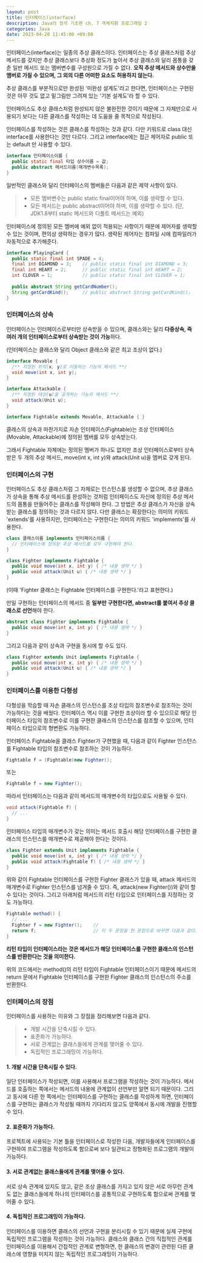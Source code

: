 ```yaml
---
layout: post
title: 인터페이스(interface)
description: Java의 정석 기초편 ch. 7 객체지향 프로그래밍 2
categories: Java
date: 2023-04-20 11:45:00 +09:00
---
```

인터페이스(interface)는 일종의 추상 클래스이다. 인터페이스는 추상 클래스처럼 추상 메서드를 갖지만 추상 클래스보다 추상화 정도가 높아서 추상 클래스와 달리 몸통을 갖춘 일반 메서드 또는 멤버변수를 구성원으로 가질 수 없다. **오직 추상 메서드와 상수만을 멤버로 가질 수 있으며, 그 외의 다른 어떠한 요소도 허용하지 않는다.** 

추상 클래스를 부분적으로만 완성된 '미완성 설계도'라고 한다면, 인터페이스는 구현된 것은 아무 것도 없고 밑그림만 그려져 있는 '기본 설계도'라 할 수 있다.

인터페이스도 추상 클래스처럼 완성되지 않은 불완전한 것이기 때문에 그 자체만으로 사용되기 보다는 다른 클래스를 작성하는 데 도움을 줄 목적으로 작성된다.

인터페이스를 작성하는 것은 클래스를 작성하는 것과 같다. 다만 키워드로 class 대신 interface를 사용한다는 것만 다르다. 그리고 interface에는 접근 제어자로 public 또는 default 만 사용할 수 있다. 

```java
interface 인터페이스이름 {
  public static final 타입 상수이름 = 값;
  public abstract 메서드이름(매개변수목록);
}
```

일반적인 클래스와 달리 인터페이스의 멤버들은 다음과 같은 제약 사항이 있다.

> - 모든 멤버변수는 public static final이어야 하며, 이를 생략할 수 있다.
> - 모든 메서드는 public abstract이어야 하며, 이를 생략할 수 있다. (단, JDK1.8부터 static 메서드와 디폴트 메서드는 예외)

인터페이스에 정의된 모든 멤버에 예외 없이 적용되는 사항이기 때문에 제어자를 생략할 수 있는 것이며, 편의상 생략하는 경우가 많다. 생략된 제어자는 컴파일 시에 컴파일러가 자동적으로 추가해준다.

```java
interface PlayingCard {
  public static final int SPADE = 4;
  final int DIAMOND = 3;    // public static final int DIAMOND = 3;
  final int HEART = 2;      // public static final int HEART = 2;
  int CLOVER = 1;           // public static final int CLOVER = 1;
  
  public abstract String getCardNumber();
  String getCardKind();     // public abstract String getCardKind();
}
```


### 인터페이스의 상속

인터페이스는 인터페이스로부터만 상속받을 수 있으며, 클래스와는 달리 **다중상속, 즉 여러 개의 인터페이스로부터 상속받는 것이 가능**하다.

(인터페이스는 클래스와 달리 Object 클래스와 같은 최고 조상이 없다.)

```java
interface Movable {
  /** 지정된 위치(x, y)로 이동하는 기능의 메서드 **/
  void move(int x, int y);
}

interface Attackable {
  /** 지정된 대상(u)을 공격하는 기능의 메서드 **/
  void attack(Unit u);
}

interface Fightable extends Movable, Attackable { }
```

클래스의 상속과 마찬가지로 자손 인터페이스(Fightable)는 조상 인터페이스(Movable, Attackable)에 정의된 멤버를 모두 상속받는다.

그래서 Fightable 자체에는 정의된 멤버가 하나도 없지만 조상 인터페이스로부터 상속받은 두 개의 추상 메서드, move(int x, int y)와 attack(Unit u)을 멤버로 갖게 된다.


### 인터페이스의 구현

인터페이스도 추상 클래스처럼 그 자체로는 인스턴스를 생성할 수 없으며, 추상 클래스가 상속을 통해 추상 메서드를 완성하는 것처럼 인터페이스도 자신에 정의된 추상 메서드의 몸통을 만들어주는 클래스를 작성해야 한다. 그 방법은 추상 클래스가 자신을 상속받는 클래스를 정의하는 것과 다르지 않다. 다만 클래스는 확장한다는 의미의 키워드 'extends'를 사용하지만, 인터페이스는 구현한다는 의미의 키워드 'implements'를 사용한다. 

```java
class 클래스이름 implements 인터페이스이름 {
  // 인터페이스에 정의된 추상 메서드를 모두 구현해야 한다.
}

class Fighter implements Fightable {
  public void move(int x, int y) { /* 내용 생략 */ }
  public void attack(Unit u) { /* 내용 생략 */ }
}
```

(이때 'Fighter 클래스는 Fightable 인터페이스를 구현한다.'라고 표현한다.)

만일 구현하는 인터페이스의 메서드 중 **일부만 구현한다면, abstract를 붙여서 추상 클래스로 선언**해야 한다.

```java
abstract class Fighter implements Fightable {
  public void move(int x, int y) { /* 내용 생략 */ }
}
```

그리고 다음과 같이 상속과 구현을 동시에 할 수도 있다.

```java
class Fighter extends Unit implements Fightable {
  public void move(int x, int y) { /* 내용 생략 */ }
  public void attack(Unit u) { /* 내용 생략 */ }
}
```


### 인터페이스를 이용한 다형성

다형성을 학습할 때 자손 클래스의 인스턴스를 조상 타입의 참조변수로 참조하는 것이 가능하다는 것을 배웠다. 인터페이스 역시 이를 구현한 조상이라 할 수 있으므로 해당 인터페이스 타입의 참조변수로 이를 구현한 클래스의 인스턴스를 참조할 수 있으며, 인터페이스 타입으로의 형변환도 가능하다. 

인터페이스 Fightable을 클래스 Fighter가 구현했을 때, 다음과 같이 Fighter 인스턴스를 Fightable 타입의 참조변수로 참조하는 것이 가능하다.

```java
Fightable f = (Fightable)new Fighter();
```
또는
```java
Fightable f = new Fighter();
```

따라서 인터페이스는 다음과 같이 메서드의 매개변수의 타입으로도 사용될 수 있다.

```java
void attack(Fightable f) {
  // ...
}
```

인터페이스 타입의 매개변수가 갖는 의미는 메서드 호출시 해당 인터페이스를 구현한 클래스의 인스턴스를 매개변수로 제공해야 한다는 것이다.

```java
class Fighter extends Unit implements Fightable {
  public void move(int x, int y) { /* 내용 생략 */ }
  public void attack(Fightable f) { /* 내용 생략 */ }
}
```

위와 같이 Fightable 인터페이스를 구현한 Fighter 클래스가 있을 때, attack 메서드의 매개변수로 Fighter 인스턴스를 넘겨줄 수 있다. 즉, attack(new Fighter())와 같이 할 수 있다는 것이다. 그리고 아래처럼 메서드의 리턴 타입으로 인터페이스를 지정하는 것도 가능하다. 

```java
Fightable method() {
  // ...
  Fighter f = new Fighter();    //
  return f;                     // 이 두 문장을 한 문장으로 바꾸면 다음과 같다. return new Fighter();
}
```

**리턴 타입이 인터페이스라는 것은 메서드가 해당 인터페이스를 구현한 클래스의 인스턴스를 반환한다는 것을 의미한다.**

위의 코드에서는 method()의 리턴 타입이 Fightable 인터페이스이기 때문에 메서드의 return 문에서 Fightable 인터페이스를 구현한 Fighter 클래스의 인스턴스의 주소를 반환한다.


### 인터페이스의 장점

인터페이스를 사용하는 이유와 그 장점을 정리해보면 다음과 같다.

> - 개발 시간을 단축시킬 수 있다.
> - 표준화가 가능하다.
> - 서로 관계없는 클래스들에게 관계를 맺어줄 수 있다.
> - 독립적인 프로그래밍이 가능하다.

#### 1. 개발 시간을 단축시킬 수 있다.

일단 인터페이스가 작성되면, 이를 사용해서 프로그램을 작성하는 것이 가능하다. 메서드를 호출하는 쪽에서는 메서드의 내용에 관계없이 선언부만 알면 되기 때문이다.
그리고 동시에 다른 한 쪽에서는 인터페이스를 구현하는 클래스를 작성하게 하면, 인터페이스를 구현하는 클래스가 작성될 때까지 기다리지 않고도 양쪽에서 동시에 개발을 진행할 수 있다.

#### 2. 표준화가 가능하다.

프로젝트에 사용되는 기본 틀을 인터페이스로 작성한 다음, 개발자들에게 인터페이스를 구현하여 프로그램을 작성하도록 함으로써 보다 일관되고 정형화된 프로그램의 개발이 가능하다.

#### 3. 서로 관계없는 클래스들에게 관계를 맺어줄 수 있다.

서로 상속 관계에 있지도 않고, 같은 조상 클래스를 가지고 있지 않은 서로 아무런 관계도 없는 클래스들에게 하나의 인터페이스를 공통적으로 구현하도록 함으로써 관계를 맺어줄 수 있다.

#### 4. 독립적인 프로그래밍이 가능하다.

인터페이스를 이용하면 클래스의 선언과 구현을 분리시킬 수 있기 때문에 실제 구현에 독립적인 프로그램을 작성하는 것이 가능하다. 클래스와 클래스 간의 직접적인 관계를 인터페이스를 이용해서 간접적인 관계로 변형하면, 한 클래스의 변경이 관련된 다른 클래스에 영향을 미치지 않는 독립적인 프로그래밍이 가능하다. 
